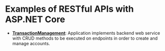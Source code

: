 # Examples of RESTful APIs with ASP.NET Core

- <a href="https://github.com/sauravdwivedi/Microservices/tree/main/ASP.NET/TransactionManagement">**TransactionManagement**</a>: Application implements backend web service with CRUD methods to be executed on endpoints in order to create and manage accounts.